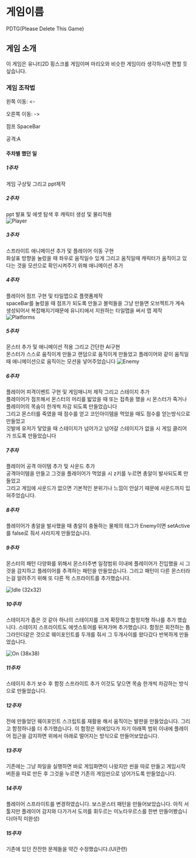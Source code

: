 # 게임이름

PDTG(Please Delete This Game)

## 게임 소개

이 게임은 유니티2D 횡스크롤 게임이며 마리오와 비슷한 게임이라 생각하시면 편할 듯 싶습니다.


### 게임 조작법 

왼쪽 이동: <-

오른쪽 이동: ->

점프 SpaceBar

공격:A

#### 주차별 했던 일
##### 1주차

게임 구상및 그리고 ppt제작

##### 2주차

ppt 발표 및 에셋 탐색 후 캐릭터 생성 및 물리적용        
![Player](https://user-images.githubusercontent.com/101154354/164977987-b9b1e96a-9279-408d-bb64-89e9b67f788e.png)


##### 3주차

스프라이트 애니메이션 추가 및 플레이어 이동 구현    
화살표 방향을 눌렀을 때 좌우로 움직일수 있게 그리고 움직일때 캐릭터가 움직이고 있다는 것을 모션으로 확인시켜주기 위해 애니메이션 추가    
##### 4주차

플레이어 점프 구현 및 타일맵으로 플랫폼제작    
spaceBar를 눌렀을 때 점프가 되도록 만들고 블럭들을 그냥 만들면 오브젝트가 계속 생성되어서 복잡해지기때문에 유니티에서 지원하는 타일맵을 써서 맵 제작    
![Platforms](https://user-images.githubusercontent.com/101154354/164978078-33a59870-0e55-43da-a13c-e99f327f09f8.png)    
##### 5주차

몬스터 추가 및 애니메이션 적용 그리고 간단한 AI구현    
몬스터가 스스로 움직이게 만들고 랜덤으로 움직이게 만들었고 플레이어와 같이 움직일 때 애니메이션으로 움직이는 모션을 넣어주었습니다
![Enemy](https://user-images.githubusercontent.com/101154354/164978062-18f5a101-d9d6-4787-b691-764cabbbf896.png)

##### 6주차

플레이어 피격이벤트 구현 및 게임매니저 제작 그리고 스테이지 추가    
플레이어가 점프해서 몬스터의 머리를 밟았을 때 또는 접촉을 했을 시 몬스터가 죽거나 플레이어의 목숨이 한개씩 차감 되도록 만들었습니다    
그리고 몬스터를 죽였을 때 점수를 얻고 코인아이템을 먹었을 때도 점수를 얻는방식으로 만들었고    
깃발에 유저가 닿았을 때 스테이지가 넘어가고 넘어갈 스테이지가 없을 시 게임 클리어가 뜨도록 만들었습니다    
##### 7주차

플레이어 공격 아이템 추가 및 사운드 추가    
공격아이템을 만들고 그것을 플레이어가 먹었을 시 z키를 누르면 총알이 발사되도록 만들었고    
그리고 게임에 사운드가 없으면 기본적인 분위기나 느낌이 안살기 때문에 사운드까지 입혀주었습니다.   

##### 8주차

플레이어가 총알을 발사했을 때 총알이 충돌하는 물체의 태그가 Enemy이면 setActive를 false로 줘서 사라지게 만들었습니다.

##### 9주차

몬스터의 패턴 다양화를 위해서 몬스터주변 일정범위 이내에 플레이어가 진입했을 시 그것을 감지하고 플레이어를 추격하는 패턴을 만들었습니다.
그리고 패턴이 다른 몬스터라는걸 알려주기 위해 또 다른 적 스프라이트를 추가했습니다.

![Idle (32x32)](https://user-images.githubusercontent.com/101154354/174468818-079c69f2-d84d-4b3a-b923-d059a0f0565b.png)

##### 10주차

스테이지가 좁은 것 같아 하나의 스테이지를 크게 확장하고 함정지형 하나를 추가 했습니다.
스테이지 스프라이트도 에셋스토어를 뒤져가며 추가했습니다.
함정은 회전하는 톱 그라인더같은 것으로 웨이포인트를 두개를 줘서 그 두개사이를 왔다갔다 반복하게 만들었습니다.

![On (38x38)](https://user-images.githubusercontent.com/101154354/174468848-0e1688d5-cb8b-445e-9cd8-699656868f56.png)

##### 11주차

스테이지 추가 보수 후 함정 스프라이트 추가 이것도 닿으면 목숨 한개씩 차감하는 방식으로 만들었습니다.

##### 12주차

전에 만들었던 웨이포인트 스크립트를 재활용 해서 움직이는 발판을 만들었습니다. 그리고 함정하나를 더 추가했습니다.
이 함정은 위에있다가 자기 아래쪽 범위 이내에 플레이어 접근을 감지하면 위에서 아래로 떨어지는 방식으로 만들어보았습니다.

##### 13주차

기존에는 그냥 파일을 실행하면 바로 게임화면이 나왔지만 씬을 따로 만들고 게임시작 버튼을 따로 만든 후 그것을 누르면 기존의 게임씬으로 넘어가도록 만들었습니다.

##### 14주차

플레이어 스프라이트를 변경하였습니다.
보스몬스터 패턴을 만들어보았습니다. 아직 서툴지만 플레이어 감지와 다가가서 도끼를 휘두르는 미노타우르스를 한번 만들어봤습니다(아직 미완성)

##### 15주차

기존에 있던 잔잔한 문제들을 약간 수정했습니다.(UI관련)
